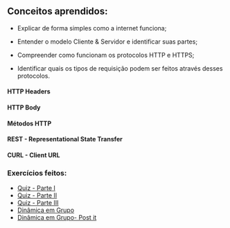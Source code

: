 ## Conceitos aprendidos:

* Explicar de forma simples como a internet funciona;

* Entender o modelo Cliente & Servidor e identificar suas partes;

* Compreender como funcionam os protocolos HTTP e HTTPS;

* Identificar quais os tipos de requisição podem ser feitos através desses protocolos.

#### HTTP Headers

#### HTTP Body

#### Métodos HTTP

#### REST - Representational State Transfer 

#### CURL - Client URL

### Exercícios feitos:

* [Quiz - Parte I](https://github.com/andremarquezz/trybe-exercicios/blob/main/Fundamentos-Desenvolvimento-Web/bloco-02-git-github-internet/dia-03-internet-entendendo-como-ela-funciona/Trybe-Quiz-Internet-I.pdf)
* [Quiz - Parte II](https://github.com/andremarquezz/trybe-exercicios/blob/main/Fundamentos-Desenvolvimento-Web/bloco-02-git-github-internet/dia-03-internet-entendendo-como-ela-funciona/Trybe-Quiz-Internet-II.pdf)
* [Quiz - Parte III](https://github.com/andremarquezz/trybe-exercicios/blob/main/Fundamentos-Desenvolvimento-Web/bloco-02-git-github-internet/dia-03-internet-entendendo-como-ela-funciona/Trybe-Quiz-Internet-III.pdf)
* [Dinâmica em Grupo](https://github.com/andremarquezz/trybe-exercicios/blob/main/Fundamentos-Desenvolvimento-Web/bloco-02-git-github-internet/dia-03-internet-entendendo-como-ela-funciona/Dinamica-em-grupo.pdf)
* [Dinâmica em Grupo- Post it](https://github.com/andremarquezz/trybe-exercicios/blob/main/Fundamentos-Desenvolvimento-Web/bloco-02-git-github-internet/dia-03-internet-entendendo-como-ela-funciona/Dinamica-post-it.png)


